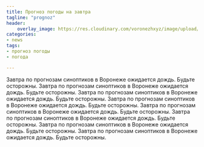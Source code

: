 ```yaml
---
title: Прогноз погоды на завтра
tagline: "prognoz"
header:
    overlay_image: https://res.cloudinary.com/voronezhxyz/image/upload/v1630161887/dozhd_bliki_steklo_kapli_92855_300x168_aqpglv.jpg
categories:
- news
tags:
- прогноз погоды
- погода

---
```

Завтра по прогнозам синоптиков в Воронеже ожидается дождь. Будьте осторожны.
Завтра по прогнозам синоптиков в Воронеже ожидается дождь. Будьте осторожны.
Завтра по прогнозам синоптиков в Воронеже ожидается дождь. Будьте осторожны.
Завтра по прогнозам синоптиков в Воронеже ожидается дождь. Будьте осторожны.
Завтра по прогнозам синоптиков в Воронеже ожидается дождь. Будьте осторожны.
Завтра по прогнозам синоптиков в Воронеже ожидается дождь. Будьте осторожны.
Завтра по прогнозам синоптиков в Воронеже ожидается дождь. Будьте осторожны.
Завтра по прогнозам синоптиков в Воронеже ожидается дождь. Будьте осторожны.